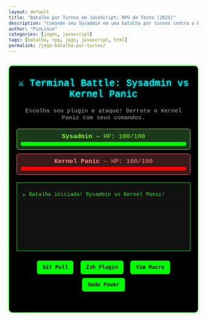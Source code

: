 ```yaml
---
layout: default
title: "Batalha por Turnos em JavaScript: RPG de Texto (2025)"
description: "Comande seu Sysadmin em uma batalha por turnos contra o Kernel Panic! Jogo leve feito com HTML, CSS e JavaScript puro — sem frameworks, 100% offline." 
author: "PioLinux"
categories: [jogos, javascript]
tags: [batalha, rpg, jogo, javascript, html]
permalink: /jogo-batalha-por-turnos/
---
```


<section>




<style>
  .battle-container {
    font-family: 'Courier New', monospace;
    background: #000;
    color: #0f0;
    text-align: center;
    padding: 30px 20px;
    border-radius: 10px;
    max-width: 600px;
    margin: 30px auto;
    border: 1px solid #0f0;
    box-shadow: 0 0 10px rgba(0, 255, 0, 0.3);
  }
  .battle-title {
    color: #0ff;
    font-size: 1.8em;
    margin-bottom: 20px;
    text-shadow: 0 0 5px #0ff;
  }
  .battle-info {
    font-size: 1.1em;
    margin-bottom: 20px;
    color: #aaa;
  }
  .battle-log {
    background: #111;
    border: 1px solid #0f0;
    padding: 15px;
    height: 150px;
    overflow-y: auto;
    margin: 20px auto;
    text-align: left;
    font-size: 14px;
    max-width: 550px;
  }
  .log-entry {
    margin: 5px 0;
    padding: 3px 0;
    border-bottom: 1px solid #222;
  }
  .player-stats, .enemy-stats {
    font-size: 1.2em;
    margin: 10px 0;
    padding: 10px;
    border-radius: 6px;
  }
  .player-stats {
    background: #1a3a1a;
    color: #80ff00;
    border: 1px solid #80ff00;
  }
  .enemy-stats {
    background: #3a1a1a;
    color: #ff8080;
    border: 1px solid #ff8080;
  }
  .health-bar {
    height: 10px;
    background: #333;
    border-radius: 4px;
    margin-top: 5px;
    overflow: hidden;
  }
  .health-fill {
    height: 100%;
    background: #0f0;
    transition: width 0.3s ease;
  }
  .enemy-health-fill {
    background: #f00;
  }
  .battle-btns {
    margin: 20px 0;
  }
  .battle-btn {
    background: #0f0;
    color: #000;
    border: none;
    padding: 10px 15px;
    margin: 5px;
    font-size: 1em;
    border-radius: 6px;
    cursor: pointer;
    font-family: 'Courier New', monospace;
    font-weight: bold;
  }
  .battle-btn:hover {
    background: #0ff;
    color: #000;
  }
  .battle-btn:disabled {
    background: #333;
    color: #666;
    cursor: not-allowed;
  }
</style>

<div class="battle-container">
  <div class="battle-title">⚔️ Terminal Battle: Sysadmin vs Kernel Panic</div>
  <p class="battle-info">Escolha seu plugin e ataque! Derrote o Kernel Panic com seus comandos.</p>

  <div class="player-stats">
    <strong>Sysadmin</strong> — HP: <span id="player-hp">100</span>/100
    <div class="health-bar">
      <div id="player-health" class="health-fill" style="width: 100%;"></div>
    </div>
  </div>

  <div class="enemy-stats">
    <strong>Kernel Panic</strong> — HP: <span id="enemy-hp">100</span>/100
    <div class="health-bar">
      <div id="enemy-health" class="health-fill enemy-health-fill" style="width: 100%;"></div>
    </div>
  </div>

  <div class="battle-log" id="battle-log">
    <div class="log-entry">🚀 Batalha iniciada! Sysadmin vs Kernel Panic!</div>
  </div>

  <div class="battle-btns">
    <button class="battle-btn" onclick="attack('git')">Git Pull</button>
    <button class="battle-btn" onclick="attack('zsh')">Zsh Plugin</button>
    <button class="battle-btn" onclick="attack('vim')">Vim Macro</button>
    <button class="battle-btn" onclick="attack('sudo')">Sudo Power</button>
  </div>

  <button class="battle-btn" id="restartBtn" style="display:none;">🔁 Nova Batalha</button>
</div>

<script>
  let playerHP = 100;
  let enemyHP = 100;
  let gameActive = true;

  function log(message, color = '#0f0') {
    const logDiv = document.getElementById('battle-log');
    const entry = document.createElement('div');
    entry.className = 'log-entry';
    entry.textContent = message;
    entry.style.color = color;
    logDiv.appendChild(entry);
    logDiv.scrollTop = logDiv.scrollHeight;
  }

  function updateHealth() {
    document.getElementById('player-hp').textContent = playerHP;
    document.getElementById('enemy-hp').textContent = enemyHP;
    document.getElementById('player-health').style.width = `${playerHP}%`;
    document.getElementById('enemy-health').style.width = `${enemyHP}%`;

    if (playerHP <= 0) {
      playerHP = 0;
      gameActive = false;
      log('💀 SYSADMIN DERROTADO! Kernel Panic venceu.', '#f00');
      document.getElementById('restartBtn').style.display = 'inline-block';
    } else if (enemyHP <= 0) {
      enemyHP = 0;
      gameActive = false;
      log('🎉 VITÓRIA! Kernel Panic derrotado. Você é um 10x sysadmin!', '#0ff');
      document.getElementById('restartBtn').style.display = 'inline-block';
    }
  }

  function attack(skill) {
    if (!gameActive) return;

    let damage;
    let message;

    switch(skill) {
      case 'git':
        damage = Math.floor(Math.random() * 15) + 10;
        message = `⚡ Sysadmin usou "git pull" — causou ${damage} de dano!`;
        break;
      case 'zsh':
        damage = Math.floor(Math.random() * 20) + 5;
        message = `⚡ Sysadmin ativou plugin Zsh — causou ${damage} de dano!`;
        break;
      case 'vim':
        damage = Math.floor(Math.random() * 25) + 1;
        message = `⚡ Sysadmin executou macro Vim — causou ${damage} de dano!`;
        break;
      case 'sudo':
        damage = Math.floor(Math.random() * 30) + 1;
        message = `⚡ Sysadmin usou "sudo" — causou ${damage} de dano!`;
        break;
    }

    enemyHP -= damage;
    log(message, '#0ff');
    updateHealth();

    if (gameActive) {
      // Turno do inimigo
      setTimeout(() => {
        const enemyDamage = Math.floor(Math.random() * 15) + 5;
        playerHP -= enemyDamage;
        log(`☠️ Kernel Panic usou "Memory Leak" — causou ${enemyDamage} de dano!`, '#f00');
        updateHealth();
      }, 800);
    }
  }

  function restartGame() {
    playerHP = 100;
    enemyHP = 100;
    gameActive = true;
    document.getElementById('battle-log').innerHTML = '<div class="log-entry">🚀 Batalha iniciada! Sysadmin vs Kernel Panic!</div>';
    updateHealth();
    document.getElementById('restartBtn').style.display = 'none';
  }

  document.getElementById('restartBtn').addEventListener('click', restartGame);
</script>
</section>
